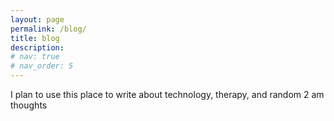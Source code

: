 ```yaml
---
layout: page
permalink: /blog/
title: blog
description:
# nav: true
# nav_order: 5
---
```


I plan to use this place to write about technology, therapy, and random 2 am thoughts
